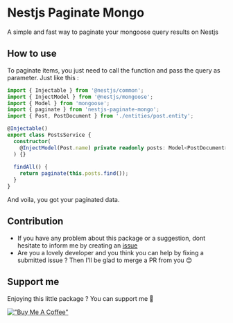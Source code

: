# Nestjs Paginate Mongo

A simple and fast way to paginate your mongoose query results on Nestjs

## How to use

To paginate items, you just need to call the function and pass the query as parameter. Just like this :
```typescript
import { Injectable } from '@nestjs/common';
import { InjectModel } from '@nestjs/mongoose';
import { Model } from 'mongoose';
import { paginate } from 'nestjs-paginate-mongo';
import { Post, PostDocument } from './entities/post.entity';

@Injectable()
export class PostsService {
  constructor(
    @InjectModel(Post.name) private readonly posts: Model<PostDocument>,
  ) {}
  
  findAll() {
    return paginate(this.posts.find());
  }
}
```
And voila, you got your paginated data.

## Contribution

- If you have any problem about this package or a suggestion, dont hesitate to inform me by creating an [issue](https://github.com/sidikfaha/nestjs-paginate-mongo/issues/new)
- Are you a lovely developer and you think you can help by fixing a submitted issue ? Then I'll be glad to merge a PR from you 😊

## Support me

Enjoying this little package ? You can support me 🙏

[!["Buy Me A Coffee"](https://www.buymeacoffee.com/assets/img/custom_images/orange_img.png)](https://www.buymeacoffee.com/aboubakart)

